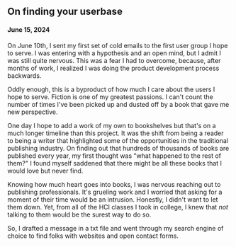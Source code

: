 ## On finding your userbase

#### June 15, 2024

On June 10th, I sent my first set of cold emails to the first user group I hope to serve. I was entering with a hypothesis and an open mind, but I admit I was still quite nervous. This was a fear I had to overcome, because, after months of work, I realized I was doing the product development process backwards. 

Oddly enough, this is a byproduct of how much I care about the users I hope to serve. Fiction is one of my greatest passions. I can't count the number of times I've been picked up and dusted off by a book that gave me new perspective.

One day I hope to add a work of my own to bookshelves but that's on a much longer timeline than this project. It was the shift from being a reader to being a writer that highlighted some of the opportunities in the traditional publishing industry. On finding out that hundreds of thousands of books are published every year, my first thought was "what happened to the rest of them?" I found myself saddened that there might be all these books that I would love but never find.

Knowing how much heart goes into books, I was nervous reaching out to publishing professionals. It's grueling work and I worried that asking for a moment of their time would be an intrusion. Honestly, I didn't want to let them down. Yet, from all of the HCI classes I took in college, I knew that _not_ talking to them would be the surest way to do so.

So, I drafted a message in a txt file and went through my search engine of choice to find folks with websites and open contact forms.
